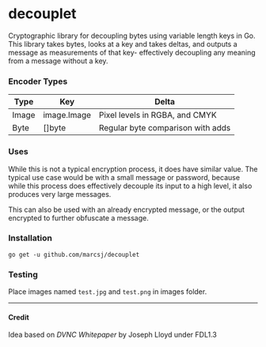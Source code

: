 # decouplet

Cryptographic library for decoupling bytes using variable length keys in Go. 
This library takes bytes, looks at a key and takes deltas, 
and outputs a message as measurements of that key- 
effectively decoupling any meaning from a message without a key.

### Encoder Types

Type | Key | Delta
-----|-----|------
Image|image.Image|Pixel levels in RGBA, and CMYK
Byte |[]byte|Regular byte comparison with adds

### Uses

While this is not a typical encryption process, 
it does have similar value.
The typical use case would be with a small message 
or password, because while this process does 
effectively decouple its input to a high level, 
it also produces very large messages.

This can also be used with an already encrypted message,
or the output encrypted to further obfuscate a message.

### Installation

`go get -u github.com/marcsj/decouplet`

### Testing

Place images named `test.jpg` and `test.png` in images folder.
***
#### Credit

Idea based on *DVNC Whitepaper* by Joseph Lloyd under FDL1.3
